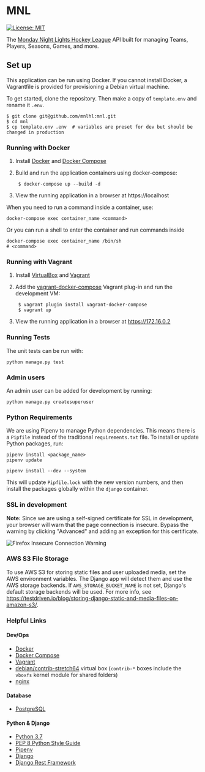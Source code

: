 # MNL

[![License: MIT](https://img.shields.io/badge/License-MIT-yellow.svg)](https://opensource.org/licenses/MIT)

The [Monday Night Lights Hockey League](http://mnlhl.com/) API built
for managing Teams, Players, Seasons, Games, and more.

## Set up

This application can be run using Docker. If you cannot install Docker, a
Vagrantfile is provided for provisioning a Debian virtual machine.

To get started, clone the repository. Then make a copy of `template.env` and rename it `.env`.

    $ git clone git@github.com/mnlhl:mnl.git
    $ cd mnl
    $ cp template.env .env  # variables are preset for dev but should be changed in production

### Running with Docker

1. Install [Docker](https://docs.docker.com/install/)
   and [Docker Compose](https://docs.docker.com/compose/install/)
1. Build and run the application containers using docker-compose:

        $ docker-compose up --build -d

1. View the running application in a browser at https://localhost

When you need to run a command inside a container, use:

    docker-compose exec container_name <command>

Or you can run a shell to enter the container and run commands inside

    docker-compose exec container_name /bin/sh
    # <command>

### Running with Vagrant

1. Install [VirtualBox](https://www.virtualbox.org/wiki/Downloads) and
   [Vagrant](https://www.vagrantup.com/downloads.html)
1. Add the [vagrant-docker-compose](https://github.com/leighmcculloch/vagrant-docker-compose)
   Vagrant plug-in and run the development VM:

        $ vagrant plugin install vagrant-docker-compose
        $ vagrant up

1. View the running application in a browser at https://172.16.0.2

### Running Tests

The unit tests can be run with:

    python manage.py test

### Admin users

An admin user can be added for development by running:

    python manage.py createsuperuser

### Python Requirements

We are using Pipenv to manage Python dependencies. This means there is a
`Pipfile` instead of the traditional `requirements.txt` file. To install
or update Python packages, run:

    pipenv install <package_name>
    pipenv update

    pipenv install --dev --system

This will update `Pipfile.lock` with the new version numbers, and then
install the packages globally within the `django` container.

### SSL in development

**Note:** Since we are using a self-signed certificate for SSL in development,
your browser will warn that the page connection is insecure. Bypass the warning
by clicking "Advanced" and adding an exception for this certificate.

![Firefox Insecure Connection Warning](https://prod-cdn.sumo.mozilla.net/uploads/gallery/images/2018-07-24-17-48-12-79a9e2.png)

### AWS S3 File Storage

To use AWS S3 for storing static files and user uploaded media, set the AWS
environment variables. The Django app will detect them and use the AWS storage
backends. If `AWS_STORAGE_BUCKET_NAME` is not set, Django's default storage
backends will be used. For more info, see
https://testdriven.io/blog/storing-django-static-and-media-files-on-amazon-s3/.

### Helpful Links

#### Dev/Ops

- [Docker](https://docker.com/)
- [Docker Compose](https://docs.docker.com/compose/)
- [Vagrant](https://www.vagrantup.com/)
- [debian/contrib-stretch64](https://app.vagrantup.com/debian/boxes/contrib-stretch64)
  virtual box (`contrib-*` boxes include the `vboxfs` kernel module for shared folders)
- [nginx](https://nginx.org/en/)

#### Database

- [PostgreSQL](https://www.postgresql.org/)

#### Python & Django

- [Python 3.7](https://www.python.org/)
- [PEP 8 Python Style Guide](https://www.python.org/dev/peps/pep-0008/#introduction)
- [Pipenv](https://pipenv.readthedocs.io/en/latest/)
- [Django](https://djangoproject.com/)
- [Django Rest Framework](https://www.django-rest-framework.org/)
